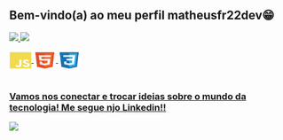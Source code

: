 ## Bem-vindo(a) ao meu perfil matheusfr22dev😁

 <div>
   <a href="https://github.com/matheusfr22dev">
   <img height="180em" src="https://github-readme-stats.vercel.app/api?username=matheusfr22dev&show_icons=true&theme=tokyonight&include_all_commits=true&count_private=true"/>
   <img height="180em" src="https://github-readme-stats.vercel.app/api/top-langs/?username=matheusfr22dev&layout=compact&langs_count=6&theme=tokyonight"/>
</div>
    
<div style="display: inline_block"><br>
  <img align="center" alt="Js" height="30" width="40" src="https://raw.githubusercontent.com/devicons/devicon/master/icons/javascript/javascript-plain.svg">
  <img align="center" alt="HTML" height="30" width="40" src="https://raw.githubusercontent.com/devicons/devicon/master/icons/html5/html5-original.svg">
  <img align="center" alt="CSS" height="30" width="40" src="https://raw.githubusercontent.com/devicons/devicon/master/icons/css3/css3-original.svg">
</div>
 
<br>
 
### Vamos nos conectar e trocar ideias sobre o mundo da tecnologia! Me segue njo Linkedin!!
 
<div>
  <a href="https://www.linkedin.com/in/matheus-franca-cbl1107/" target="_blank"><img src="https://img.shields.io/badge/-LinkedIn-%230077B5?style=for-the-badge&logo=linkedin&logoColor=white" target="_blank"></a>
</div>
